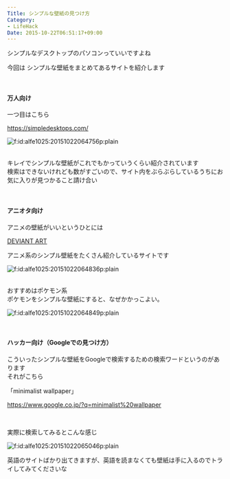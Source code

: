 ```yaml
---
Title: シンプルな壁紙の見つけ方
Category:
- LifeHack
Date: 2015-10-22T06:51:17+09:00
---
```


<p>シンプルなデスクトップのパソコンっていいですよね</p>
<p>今回は シンプルな壁紙をまとめてあるサイトを紹介します</p>
<p> </p>
<h4>万人向け</h4>
<p>一つ目はこちら</p>
<p><a href="https://simpledesktops.com/">https://simpledesktops.com/</a></p>
<p><img class="hatena-fotolife" title="f:id:alfe1025:20151022064756p:plain" src="https://cdn-ak.f.st-hatena.com/images/fotolife/a/alfe1025/20151022/20151022064756.png" alt="f:id:alfe1025:20151022064756p:plain" /></p>
<p><br />キレイでシンプルな壁紙がこれでもかっていうくらい紹介されています<br />検索はできないけれども数がすごいので、サイト内をぶらぶらしているうちにお気に入りが見つかること請け合い</p>
<p> </p>
<h4>アニオタ向け</h4>
<p>アニメの壁紙がいいというひとには</p>
<p><a href="https://www.deviantart.com/search?q=minimalist%20wallpaper">DEVIANT ART</a></p>
<p>アニメ系のシンプル壁紙をたくさん紹介しているサイトです</p>
<p><img class="hatena-fotolife" title="f:id:alfe1025:20151022064836p:plain" src="https://cdn-ak.f.st-hatena.com/images/fotolife/a/alfe1025/20151022/20151022064836.png" alt="f:id:alfe1025:20151022064836p:plain" /></p>
<p><br />おすすめはポケモン系<br />ポケモンをシンプルな壁紙にすると、なぜかかっこよい。</p>
<p><img class="hatena-fotolife" title="f:id:alfe1025:20151022064849p:plain" src="https://cdn-ak.f.st-hatena.com/images/fotolife/a/alfe1025/20151022/20151022064849.png" alt="f:id:alfe1025:20151022064849p:plain" /></p>
<p> </p>
<h4>ハッカー向け（Googleでの見つけ方）</h4>
<p>こういったシンプルな壁紙をGoogleで検索するための検索ワードというのがあります<br />それがこちら</p>
<p>「minimalist wallpaper」 </p>
<p><a href="https://www.google.co.jp/?q=minimalist%20wallpaper">https://www.google.co.jp/?q=minimalist%20wallpaper</a></p>
<p> </p>
<p>実際に検索してみるとこんな感じ</p>
<p><img class="hatena-fotolife" title="f:id:alfe1025:20151022065046p:plain" src="https://cdn-ak.f.st-hatena.com/images/fotolife/a/alfe1025/20151022/20151022065046.png" alt="f:id:alfe1025:20151022065046p:plain" /></p>
<p>英語のサイトばかり出てきますが、英語を読まなくても壁紙は手に入るのでトライしてみてくださいな</p>
